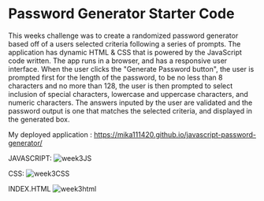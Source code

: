 # Password Generator Starter Code

This weeks challenge was to create a randomized password generator based off of a users selected criteria following a series of prompts. The application has dynamic HTML & CSS that is powered by the JavaScript code written. The app runs in a browser, and has a responsive user interface. When the user clicks the "Generate Password button", the user is prompted first for the length of the password, to be no less than 8 characters and no more than 128, the user is then prompted to select inclusion of special characters, lowercase and uppercase characters, and numeric characters. The answers inputed by the user are validated and the password output is one that matches the selected criteria, and displayed in the generated box. 

My deployed application : https://mika111420.github.io/javascript-password-generator/

JAVASCRIPT:
![week3JS](https://user-images.githubusercontent.com/128564443/234109680-5c2c1f42-f25d-4218-b973-88c2d289e770.png)

CSS:
![week3CSS](https://user-images.githubusercontent.com/128564443/234109726-198dedce-6b1e-4e50-9576-a34da3c8bc0e.png)

INDEX.HTML
![week3html](https://user-images.githubusercontent.com/128564443/234109771-8d79cc99-055f-47a5-947b-3b3e15ba43f8.png)


